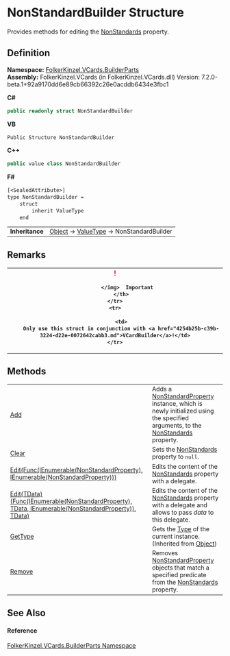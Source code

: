 # NonStandardBuilder Structure


Provides methods for editing the <a href="100883ee-81d8-95fd-9459-b4ae73802911.md">NonStandards</a> property.



## Definition
**Namespace:** <a href="30716183-7f69-ceb8-b5fe-4d9f23e7fd2b.md">FolkerKinzel.VCards.BuilderParts</a>  
**Assembly:** FolkerKinzel.VCards (in FolkerKinzel.VCards.dll) Version: 7.2.0-beta.1+92a9170dd6e89cb66392c26e0acddb6434e3fbc1

**C#**
``` C#
public readonly struct NonStandardBuilder
```
**VB**
``` VB
Public Structure NonStandardBuilder
```
**C++**
``` C++
public value class NonStandardBuilder
```
**F#**
``` F#
[<SealedAttribute>]
type NonStandardBuilder = 
    struct
        inherit ValueType
    end
```

<table><tr><td><strong>Inheritance</strong></td><td><a href="https://learn.microsoft.com/dotnet/api/system.object" target="_blank" rel="noopener noreferrer">Object</a>  →  <a href="https://learn.microsoft.com/dotnet/api/system.valuetype" target="_blank" rel="noopener noreferrer">ValueType</a>  →  NonStandardBuilder</td></tr>
</table>



## Remarks



<table>
	<tr>
		<th>
			<img src="media/AlertCaution.png" alt="Important note">
				
			</img>  Important
		</th>
	</tr>
	<tr>
		
		<td>
		Only use this struct in conjunction with <a href="4254b25b-c39b-3224-d22e-0072642cabb3.md">VCardBuilder</a>!</td>
	</tr>
</table>



## Methods
<table>
<tr>
<td><a href="43bc08f8-f28a-62db-a522-4aafb4d4ab16.md">Add</a></td>
<td>Adds a <a href="96debf4b-ac3d-b14a-1b24-db26564c0795.md">NonStandardProperty</a> instance, which is newly initialized using the specified arguments, to the <a href="100883ee-81d8-95fd-9459-b4ae73802911.md">NonStandards</a> property.</td></tr>
<tr>
<td><a href="1cd19e18-f4a7-2966-5135-2a3c6a5b3af0.md">Clear</a></td>
<td>Sets the <a href="100883ee-81d8-95fd-9459-b4ae73802911.md">NonStandards</a> property to <code>null</code>.</td></tr>
<tr>
<td><a href="9b6d2afc-1281-e462-fd7c-250635d53eb1.md">Edit(Func(IEnumerable(NonStandardProperty), IEnumerable(NonStandardProperty)))</a></td>
<td>Edits the content of the <a href="100883ee-81d8-95fd-9459-b4ae73802911.md">NonStandards</a> property with a delegate.</td></tr>
<tr>
<td><a href="5d918ddc-350b-babc-1b4e-4f9641b1a810.md">Edit(TData)(Func(IEnumerable(NonStandardProperty), TData, IEnumerable(NonStandardProperty)), TData)</a></td>
<td>Edits the content of the <a href="100883ee-81d8-95fd-9459-b4ae73802911.md">NonStandards</a> property with a delegate and allows to pass <em>data</em> to this delegate.</td></tr>
<tr>
<td><a href="https://learn.microsoft.com/dotnet/api/system.object.gettype" target="_blank" rel="noopener noreferrer">GetType</a></td>
<td>Gets the <a href="https://learn.microsoft.com/dotnet/api/system.type" target="_blank" rel="noopener noreferrer">Type</a> of the current instance.<br />(Inherited from <a href="https://learn.microsoft.com/dotnet/api/system.object" target="_blank" rel="noopener noreferrer">Object</a>)</td></tr>
<tr>
<td><a href="c3235432-55d1-e0e3-92fb-d9f98b1c77c1.md">Remove</a></td>
<td>Removes <a href="96debf4b-ac3d-b14a-1b24-db26564c0795.md">NonStandardProperty</a> objects that match a specified predicate from the <a href="100883ee-81d8-95fd-9459-b4ae73802911.md">NonStandards</a> property.</td></tr>
</table>

## See Also


#### Reference
<a href="30716183-7f69-ceb8-b5fe-4d9f23e7fd2b.md">FolkerKinzel.VCards.BuilderParts Namespace</a>  
